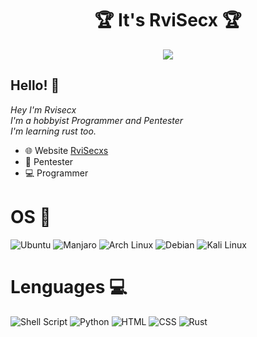 <h1 align="center">🏆 It's RviSecx 🏆</h1>

<div id="header" align="center">
  <img loop="infinite" width="auto" src="https://giffiles.alphacoders.com/142/142533.gif">
</div>

## Hello! 🌱

<p><em> Hey I'm Rvisecx<br>
     I'm a hobbyist Programmer and Pentester <br>
     I'm learning rust too.
</em></p>

 - 🌐 Website [RviSecxs](https://rvisecx.github.io/rui-website/)
 - 👾 Pentester
 - 💻 Programmer 

# OS 🐧

![Ubuntu](https://img.shields.io/badge/Ubuntu-E95420?style=flat&logo=ubuntu&logoColor=white)
![Manjaro](https://img.shields.io/badge/manjaro-35BF5C?style=flat&logo=manjaro&logoColor=white) 
![Arch Linux](https://img.shields.io/badge/Arch_Linux-1793D1?style=flat&logo=arch-linux&logoColor=white) 
![Debian](https://img.shields.io/badge/Debian-A81D33?style=flat&logo=debian&logoColor=white)
![Kali Linux](https://img.shields.io/badge/Kali_Linux-557C94?style=flat&logo=kali-linux&logoColor=white)

# Lenguages 💻

![Shell Script](https://img.shields.io/badge/Shell_Script-121011?style=flat&logo=gnu-bash&logoColor=white) 
![Python](https://img.shields.io/badge/Python-14354C?style=flat&logo=python&logoColor=white)
![HTML](https://img.shields.io/badge/HTML-e34c26?style=flat&logo=html5&logoColor=white)
![CSS](https://img.shields.io/badge/CSS-563d7c?&style=flat&logo=css3&logoColor=white)
![Rust](https://img.shields.io/badge/Rust-000000?style=flat&logo=rust&logoColor=white) 
